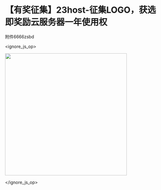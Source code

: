 # 【有奖征集】23host-征集LOGO，获选即奖励云服务器一年使用权


附件6666zsbd


<ignore_js_op>

<img id="aimg_140685" aid="140685" src="static/image/common/none.gif" zoomfile="forum.php?mod=attachment&aid=MTQwNjg1fDY1ZDJlMjYyfDE2MDk1MTEyMzV8NDczNDR8NzU2ODQx&noupdate=yes&nothumb=yes" file="forum.php?mod=attachment&aid=MTQwNjg1fDY1ZDJlMjYyfDE2MDk1MTEyMzV8NDczNDR8NzU2ODQx&noupdate=yes" class="zoom" onclick="zoom(this, this.src, 0, 0, 0)" width="400" id="aimg_140685" inpost="1" onmouseover="showMenu({'ctrlid':this.id,'pos':'12'})" />

<div class="tip tip_4 aimg_tip" id="aimg_140685_menu" style="position: absolute; display: none" disautofocus="true">
<div class="xs0">
<p><strong>未标题-1.jpg</strong> <em class="xg1">(13.4 KB, 下载次数: 0)</em></p>
<p>
<a href="forum.php?mod=attachment&amp;aid=MTQwNjg1fDY1ZDJlMjYyfDE2MDk1MTEyMzV8NDczNDR8NzU2ODQx&amp;nothumb=yes" target="_blank">下载附件</a>

</p>

<p class="xg1 y">2020-10-22 16:27 上传</p>

</div>
<div class="tip_horn"></div>
</div>

</ignore_js_op>

